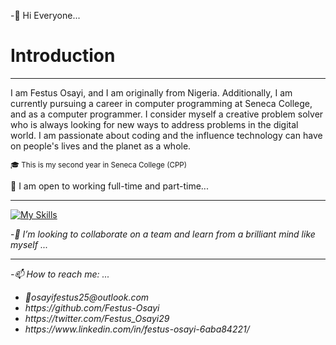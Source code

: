 
-👋 Hi Everyone...
<h1>Introduction</h1>
<hr>
<p> I am Festus Osayi, and I am originally from Nigeria. Additionally, I am currently pursuing a 
career in computer programming at Seneca College, and as a computer programmer. I consider 
myself a creative problem solver who is always looking for new ways to address problems in the 
digital world. I am passionate about coding and the influence technology can have on people's 
lives and the planet as a whole.</p>
<small>🎓 This is my second year in Seneca College (CPP) </small>
<p>🔭 I am open to working full-time and part-time...</p>
<hr>

[![My Skills](https://skillicons.dev/icons?i=js,html,css,wasm)](https://skillicons.dev)

-<em>👯 I’m looking to collaborate on a team and learn from a brilliant mind like myself ...<em>
<hr>
-📫 How to reach me: ...
<ul>
  <li> 📧osayifestus25@outlook.com </li>
   <li>https://github.com/Festus-Osayi </li>
  <li>https://twitter.com/Festus_Osayi29</li>
  <li>https://www.linkedin.com/in/festus-osayi-6aba84221/</li>
  </ul>
  


